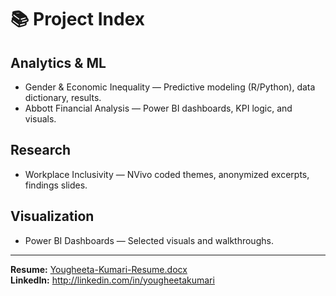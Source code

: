 # 📚 Project Index

## Analytics & ML
- Gender & Economic Inequality — Predictive modeling (R/Python), data dictionary, results.
- Abbott Financial Analysis — Power BI dashboards, KPI logic, and visuals.

## Research
- Workplace Inclusivity — NVivo coded themes, anonymized excerpts, findings slides.

## Visualization
- Power BI Dashboards — Selected visuals and walkthroughs.

---
**Resume:** [Yougheeta-Kumari-Resume.docx](./Yougheeta-Kumari-Resume.docx)  
**LinkedIn:** http://linkedin.com/in/yougheetakumari
